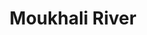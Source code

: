 ---
title: "Moukhali River"
title_bn: "মউখালি নদী"
description: "It originates from Kapotakkho river at Shatkhira district and then flows through Komomlapur."
---